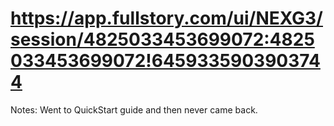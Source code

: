 # https://app.fullstory.com/ui/NEXG3/session/4825033453699072:4825033453699072!6459335903903744

Notes: Went to QuickStart guide and then never came back.